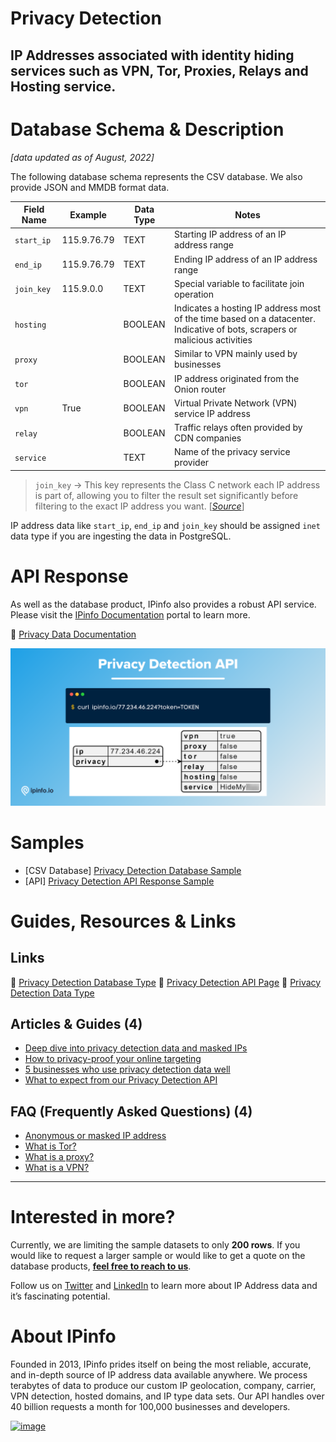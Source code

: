 # Privacy Detection

## IP Addresses associated with identity hiding services such as VPN, Tor, Proxies, Relays and Hosting service.

# Database Schema & Description

*[data updated as of August, 2022]*

The following database schema represents the CSV database. We also provide JSON and MMDB format data.

| Field Name | Example | Data Type | Notes |
| --- | --- | --- | --- |
| `start_ip` | 115.9.76.79 | TEXT | Starting IP address of an IP address range |
| `end_ip` | 115.9.76.79 | TEXT | Ending IP address of an IP address range |
| `join_key` | 115.9.0.0 | TEXT | Special variable to facilitate join operation |
| `hosting` |  | BOOLEAN | Indicates a hosting IP address most of the time based on a datacenter. Indicative of bots, scrapers or malicious activities |
| `proxy` |  | BOOLEAN | Similar to VPN mainly used by businesses |
| `tor` |  | BOOLEAN | IP address originated from the Onion router |
| `vpn` | True | BOOLEAN | Virtual Private Network (VPN) service IP address |
| `relay` |  | BOOLEAN | Traffic relays often provided by CDN companies |
| `service` |  | TEXT | Name of the privacy service provider |

> `join_key` → This key represents the Class C network each IP address is part of, allowing you to filter the result set significantly before filtering to the exact IP address you want. [[*Source*](https://ipinfo.io/blog/ingesting-ipinfo-geolocation-data-with-postgresql-13/)]
> 

IP address data like `start_ip`, `end_ip` and `join_key` should be assigned `inet` data type if you are ingesting the data in PostgreSQL.

# API Response

As well as the database product, IPinfo also provides a robust API service. Please visit the [IPinfo Documentation](https://ipinfo.io/developers) portal to learn more.

🔗 [Privacy Data Documentation](https://ipinfo.io/developers/data-types#privacy-data)

![privacy detection API response.png](../assets/privacy_detection_api_response.png)

# Samples

- [CSV Database] [Privacy Detection Database Sample](/Privacy%20Detection/privacy_detection_sample.csv)
- [API] [Privacy Detection API Response Sample](/Privacy%20Detection/privacy_detection_api_sample.json)

# Guides, Resources & Links

## Links

🔗 [Privacy Detection Database Type](https://ipinfo.io/products/anonymous-ip-database)
🔗 [Privacy Detection API Page](https://ipinfo.io/products/proxy-vpn-detection-api)
🔗 [Privacy Detection Data Type](https://ipinfo.io/developers/data-types#privacy-data)

## Articles & Guides (4)

- [Deep dive into privacy detection data and masked IPs](https://ipinfo.io/blog/deep-dive-into-privacy-detection-data-and-masked-ips/)
- [How to privacy-proof your online targeting](https://ipinfo.io/blog/privacy-adtech-online-targeting/)
- [5 businesses who use privacy detection data well](https://ipinfo.io/blog/using-privacy-detection-data/)
- [What to expect from our Privacy Detection API](https://ipinfo.io/blog/what-to-expect-from-our-privacy-detection-api/)

## FAQ (Frequently Asked Questions) (4)

- [Anonymous or masked IP address](https://ipinfo.io/faq/article/83-anonymous-or-masked-ip-address)
- [What is Tor?](https://ipinfo.io/faq/article/81-what-is-tor)
- [What is a proxy?](https://ipinfo.io/faq/article/82-what-is-proxy)
- [What is a VPN?](https://ipinfo.io/faq/article/80-what-is-vpn)

---

# Interested in more?

Currently, we are limiting the sample datasets to only **200 rows**. If you would like to request a larger sample or would like to get a quote on the database products, **[feel free to reach to us](https://ipinfo.io/products/ip-database-download#request_form)**.

Follow us on [Twitter](https://twitter.com/ipinfoio) and [LinkedIn](https://www.linkedin.com/company/ipinfo/) to learn more about IP Address data and it’s fascinating potential.

# About IPinfo

Founded in 2013, IPinfo prides itself on being the most reliable, accurate, and in-depth source of IP address data available anywhere. We process terabytes of data to produce our custom IP geolocation, company, carrier, VPN detection, hosted domains, and IP type data sets. Our API handles over 40 billion requests a month for 100,000 businesses and developers.

[![image](https://avatars3.githubusercontent.com/u/15721521?s=128&u=7bb7dde5c4991335fb234e68a30971944abc6bf3&v=4)](https://ipinfo.io/)